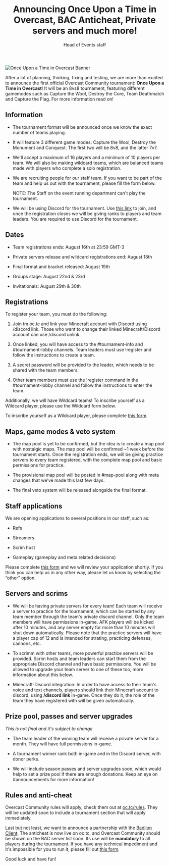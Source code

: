 ﻿---
title: Announcing Once Upon a Time in Overcast, BAC Anticheat, Private servers and much more!
author: Head of Events staff
categories: announcement
---


![Once Upon a Time in Overcast Banner](https://media.discordapp.net/attachments/737672279999250453/739210088467660891/Once_upon_a_time_in_overcast_final.png)

After a lot of planning, thinking, fixing and testing, we are more than excited to announce the first official Overcast Community tournament: **Once Upon a Time in Overcast**! It will be an 8vs8 tournament, featuring different gamemodes such as Capture the Wool, Destroy the Core, Team Deathmatch and Capture the Flag. For more information read on!

## Information

-   The tournament format will be announced once we know the exact number of teams playing.
    
-   It will feature 3 different game modes: Capture the Wool, Destroy the Monument and Conquest. The first two will be 8v8, and the latter 7v7.
    
-   We'll accept a maximum of 16 players and a minimum of 10 players per team. We will also be making wildcard teams, which are balanced teams made with players who complete a solo registration.
    
-   We are recruiting people for our staff team. If you want to be part of the team and help us out with the tournament, please fill the form below.
    

	NOTE: The Staff on the event running department can't play the tournament.

-   We will be using Discord for the tournament. Use [this link](https://discord.gg/MZ6xEa7) to join, and once the registration closes we will be giving ranks to players and team leaders. You are required to use Discord for the tournament.
    

## Dates

-   Team registrations ends: August 16th at 23:59 GMT-3
    
-   Private servers release and wildcard registrations end: August 18th
    
-   Final format and bracket released: August 19th
    
-   Groups stage: August 22nd & 23rd
    
-   Invitationals: August 29th & 30th
    

## Registrations

To register your team, you must do the following:

1.  Join tm.oc.tc and link your Minecraft account with Discord using /discord link. Those who want to change their linked Minecraft/Discord account can use /discord unlink.
    
2.  Once linked, you will have access to the #tournament-info and #tournament-lobby channels. Team leaders must use !register and follow the instructions to create a team.
    
3.  A secret password will be provided to the leader, which needs to be shared with the team members.
    
4.  Other team members must use the !register command in the #tournament-lobby channel and follow the instructions to enter the team.
    

Additionally, we will have Wildcard teams! To inscribe yourself as a Wildcard player, please use the Wildcard form below.

To inscribe yourself as a Wildcard player, please complete [this form](https://forms.gle/frfT88kS6oDt4pJc7).
    

## Maps, game modes & veto system

-   The map pool is yet to be confirmed, but the idea is to create a map pool with nostalgic maps. The map pool will be confirmed ~1 week before the tournament starts. Once the registration ends, we will be giving practice servers to every team registered, with the complete map pool and basic permissions for practice.
    

-	The provisional map pool will be posted in #map-pool along with meta changes that we’ve made this last few days. 
-	The final veto system will be released alongside the final format.
    

## Staff applications

We are opening applications to several positions in our staff, such as:

-   Refs
    
-   Streamers
    
-   Scrim host
    
-   Gameplay (gameplay and meta related decisions)
    

Please complete [this form](https://forms.gle/xZy7ktibYMZdBFF78) and we will review your application shortly. If you think you can help us in any other way, please let us know by selecting the “other” option.

## Servers and scrims

-   We will be having private servers for every team! Each team will receive a server to practice for the tournament, which can be started by any team member through the team's private discord channel. Only the team members will have permissions in-game. AFK players will be kicked after 10 minutes, and any server empty for more than 10 minutes will shut down automatically. Please note that the practice servers will have a player cap of 12 and is intended for strating, practicing defenses, cannons, etc.
    

-   To scrimm with other teams, more powerful practice servers will be provided. Scrim hosts and team leaders can start them from the appropriate Discord channel and have basic permissions. You will be allowed to upgrade your team server to one of these too, more information about this below.
    

-   Minecraft-Discord integration: In order to have access to their team's voice and text channels, players should link their Minecraft account to discord, using **/discord link** in-game. Once they do it, the role of the team they have registered with will be given automatically.
    

## Prize pool, passes and server upgrades

*This is not final and it's subject to change*

-   The team leader of the winning team will receive a private server for a month. They will have full permissions in-game.
    
-   A tournament winner rank both in-game and in the Discord server, with donor perks.

- We will include season passes and server upgrades soon, which would help to set a prize pool if there are enough donations. Keep an eye on #announcements for more information!
    

## Rules and anti-cheat

Overcast Community rules will apply, check them out at [oc.tc/rules](https://oc.tc/rules/). They will be updated soon to include a tournament section that will apply immediately.

Last but not least, we want to announce a partnership with the [Badlion Client](https://client.badlion.net/). The anticheat is now live on oc.tc, and Overcast Community should be shown on the BAC server list soon. Its use will be **mandatory** to all players during the tournament.  If you have any technical impediment and it's impossible for you to run it, please fill out [this form](https://forms.gle/QSb8KpptsM9kamZ37).

Good luck and have fun!
